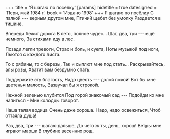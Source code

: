 +++
title = 'Я шагаю по поселку'
[params]
  hidetitle = true
  datesigned = 'Пери, май 1984 г.'
  book = 'Издано 1998'
+++
Я шагаю по посёлку
С палкой --- верным другом мне,
Птичий щебет без умолку
Раздается в тишине.

Впереди бежит дорога
В лето, полное чудес...
Шаг, два, три --- ещё немного,
За стихами иду в лес.

Позади легли тревоги,
Страх и боль, и суета,
Ноты музыкой под ноги,
Льются с каждого листа.

То с рябины, то с березы,
Так и сыплют мне под стать...
Раскрывайтесь, алы розы,
Хватит вам бездумно спать.

Поддержите эту благость,
Надо цвесть --- долой покой!
Вот бы мне цветенья малость,
Зазвучал бы я строкой.

Нежной зеленью клубится
Под горой знакомый сад ---
Подойди ко мне напиться -<!-- Вариант автора, Листочек: Подойди воды напиться --- -->
Мне колодцы говорят.

Наша талая водица
Очень даже хороша.
Надо, надо освежиться,
Чтоб оттаяла душа!

Раз, два, три --- шагаю дальше,
До чего ж ты, день, хорош!
Ветры мне играют марши
В глубине весенних рощ.

<!-- май 1984 г., Пери -->
<!-- Издано 1998 -->
